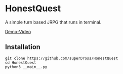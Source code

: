 # HonestQuest
A simple turn based JRPG that runs in terminal. 

[Demo-Video](https://asciinema.org/a/IviGDVoMNguieGwexh57WVpVd)

## Installation
```
git clone https://github.com/superDross/HonestQuest
cd HonestQuest
python3 __main__.py
```

